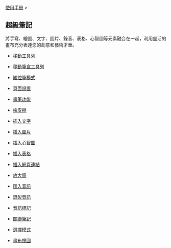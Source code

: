 [使用手冊](/dragonnest/drawnote/manual/zh-tw) >



超級筆記
---

將手寫、繪圖、文字、圖片、錄音、表格、心智圖等元素融合在一起，利用靈活的畫布充分表達您的創意和藝術才華。
- [移動工具列](move_toolbar.md)

- [移動筆盒工具列](move_pencil_toolbar.md)

- [觸控筆模式](stylus_mode.md)

- [頁面設置](page_settings.md)

- [畫筆功能](brush_function.md)

- [橡皮擦](eraser.md)

- [插入文字](insert_text.md)

- [插入圖片](insert_picture.md)

- [插入心智圖](Insert_mind_map.md)

- [插入表格](insert_table.md)

- [插入網頁連結](insert_web_link.md)

- [放大鏡](magnifier.md)

- [匯入音訊](import_audio.md)

- [錄製音訊](record_audio.md)

- [音訊標記](audio_marker.md)

- [關聯筆記](associated_notes.md)

- [選擇模式](select_mode.md)

- [畫布視圖](canvas_view.md)